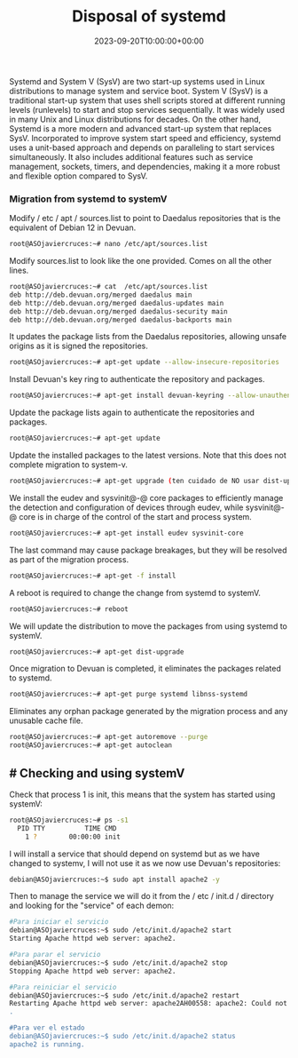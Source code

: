 ﻿---
title: "Disposal of systemd"
date: 2023-09-20T10:00:00+00:00
description:
tags: [ASO,DEBIAN]
hero: images/sistemas/eliminar_systemd/eliminar_systemd.jpg
---


Systemd and System V (SysV) are two start-up systems used in Linux distributions to manage system and service boot. System V (SysV) is a traditional start-up system that uses shell scripts stored at different running levels (runlevels) to start and stop services sequentially. It was widely used in many Unix and Linux distributions for decades. On the other hand, Systemd is a more modern and advanced start-up system that replaces SysV. Incorporated to improve system start speed and efficiency, systemd uses a unit-based approach and depends on paralleling to start services simultaneously. It also includes additional features such as service management, sockets, timers, and dependencies, making it a more robust and flexible option compared to SysV.

### Migration from systemd to systemV

Modify / etc / apt / sources.list to point to Daedalus repositories that is the equivalent of Debian 12 in Devuan.

```bash
root@ASOjaviercruces:~# nano /etc/apt/sources.list
```

Modify sources.list to look like the one provided. Comes on all the other lines.

```bash
root@ASOjaviercruces:~# cat  /etc/apt/sources.list
deb http://deb.devuan.org/merged daedalus main
deb http://deb.devuan.org/merged daedalus-updates main
deb http://deb.devuan.org/merged daedalus-security main
deb http://deb.devuan.org/merged daedalus-backports main
```

It updates the package lists from the Daedalus repositories, allowing unsafe origins as it is signed the repositories.

```bash
root@ASOjaviercruces:~# apt-get update --allow-insecure-repositories
```

Install Devuan's key ring to authenticate the repository and packages.

```bash
root@ASOjaviercruces:~# apt-get install devuan-keyring --allow-unauthenticated
```

Update the package lists again to authenticate the repositories and packages.

```bash
root@ASOjaviercruces:~# apt-get update
```

Update the installed packages to the latest versions. Note that this does not complete migration to system-v.

```bash
root@ASOjaviercruces:~# apt-get upgrade (ten cuidado de NO usar dist-upgrade aquí)
```

We install the eudev and sysvinit@-@ core packages to efficiently manage the detection and configuration of devices through eudev, while sysvinit@-@ core is in charge of the control of the start and process system.

```bash
root@ASOjaviercruces:~# apt-get install eudev sysvinit-core
```

The last command may cause package breakages, but they will be resolved as part of the migration process.

```bash
root@ASOjaviercruces:~# apt-get -f install
```

A reboot is required to change the change from systemd to systemV.

```bash
root@ASOjaviercruces:~# reboot
```

We will update the distribution to move the packages from using systemd to systemV.

```bash
root@ASOjaviercruces:~# apt-get dist-upgrade
```

Once migration to Devuan is completed, it eliminates the packages related to systemd.

```bash
root@ASOjaviercruces:~# apt-get purge systemd libnss-systemd
```

Eliminates any orphan package generated by the migration process and any unusable cache file.

```bash
root@ASOjaviercruces:~# apt-get autoremove --purge
root@ASOjaviercruces:~# apt-get autoclean
```

## # Checking and using systemV

Check that process 1 is init, this means that the system has started using systemV:

```bash
root@ASOjaviercruces:~# ps -s1
  PID TTY          TIME CMD
    1 ?        00:00:00 init
```


I will install a service that should depend on systemd but as we have changed to systemv, I will not use it as we now use Devuan's repositories:

```bash
debian@ASOjaviercruces:~$ sudo apt install apache2 -y
```

Then to manage the service we will do it from the / etc / init.d / directory and looking for the "service" of each demon:

```bash
#Para iniciar el servicio
debian@ASOjaviercruces:~$ sudo /etc/init.d/apache2 start
Starting Apache httpd web server: apache2.

#Para parar el servicio
debian@ASOjaviercruces:~$ sudo /etc/init.d/apache2 stop
Stopping Apache httpd web server: apache2.

#Para reiniciar el servicio
debian@ASOjaviercruces:~$ sudo /etc/init.d/apache2 restart
Restarting Apache httpd web server: apache2AH00558: apache2: Could not reliably determine the server's fully qualified domain name, using 192.168.122.208. Set the 'ServerName' directive globally to suppress this message
.

#Para ver el estado
debian@ASOjaviercruces:~$ sudo /etc/init.d/apache2 status
apache2 is running.

```

